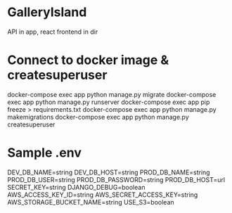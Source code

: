 # GalleryIsland
API in app, react frontend in dir

# Connect to docker image & createsuperuser
docker-compose exec app python manage.py migrate
docker-compose exec app python manage.py runserver
docker-compose exec app pip freeze > requirements.txt
docker-compose exec app python manage.py makemigrations
docker-compose exec app python manage.py createsuperuser

# Sample .env
DEV_DB_NAME=string
DEV_DB_HOST=string
PROD_DB_NAME=string
PROD_DB_USER=string
PROD_DB_PASSWORD=string
PROD_DB_HOST=url
SECRET_KEY=string
DJANGO_DEBUG=boolean
AWS_ACCESS_KEY_ID=string
AWS_SECRET_ACCESS_KEY=string
AWS_STORAGE_BUCKET_NAME=string
USE_S3=boolean
